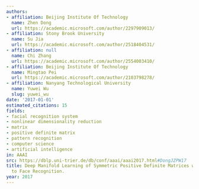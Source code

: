 ```yaml
---
authors:
- affiliation: Beijing Institute Of Technology
  name: Zhen Dong
  url: https://academic.microsoft.com/author/2297909013/
- affiliation: Stony Brook University
  name: Su Jia
  url: https://academic.microsoft.com/author/2518404531/
- affiliation: null
  name: Chi Zhang
  url: https://academic.microsoft.com/author/2554003410/
- affiliation: Beijing Institute Of Technology
  name: Mingtao Pei
  url: https://academic.microsoft.com/author/2103798278/
- affiliation: Nanyang Technological University
  name: Yuwei Wu
  slug: yuwei_wu
date: '2017-01-01'
estimated_citations: 15
fields:
- facial recognition system
- nonlinear dimensionality reduction
- matrix
- positive definite matrix
- pattern recognition
- computer science
- artificial intelligence
in: AAAI
src: https://dblp.uni-trier.de/db/conf/aaai/aaai2017.html#DongJZPW17
title: Deep Manifold Learning of Symmetric Positive Definite Matrices with Application
  to Face Recognition.
year: 2017
---
```

